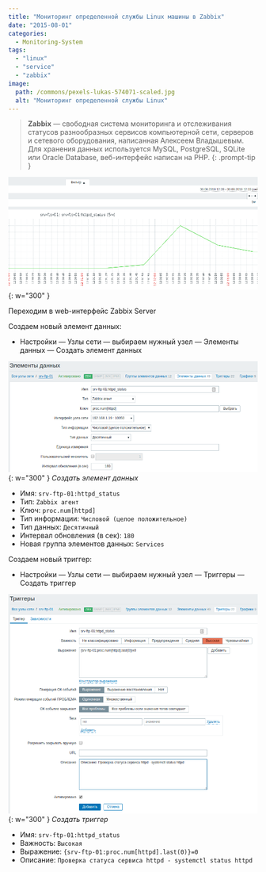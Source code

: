 ```yaml
---
title: "Мониторинг определенной службы Linux машины в Zabbix"
date: "2015-08-01"
categories: 
  - Monitoring-System
tags: 
  - "linux"
  - "service"
  - "zabbix"
image:
  path: /commons/pexels-lukas-574071-scaled.jpg
  alt: "Мониторинг определенной службы Linux"
---
```


> **Zabbix** — свободная система мониторинга и отслеживания статусов разнообразных сервисов компьютерной сети, серверов и сетевого оборудования, написанная Алексеем Владышевым. Для хранения данных используется MySQL, PostgreSQL, SQLite или Oracle Database, веб-интерфейс написан на PHP.
{: .prompt-tip }

![Мониторинг определенной службы Linux](/assets/img/posts/2015/08/01/pic-2018-08-30_12-33_zabbix_httpd.png){: w="300" }

Переходим в web-интерфейс Zabbix Server

Создаем новый элемент данных:  

- Настройки — Узлы сети — выбираем нужный узел — Элементы данных — Создать элемент данных

![Zabbix - Создать элемент данных](/assets/img/posts/2015/08/01/pic-2018-08-30_12-24_zabbix-item-httpd.png){: w="300" }
_Создать элемент данных_

- Имя: `srv-ftp-01:httpd_status`
- Тип: `Zabbix агент`
- Ключ: `proc.num[httpd]`
- Тип информации: `Числовой (целое положительное)`
- Тип данных: `Десятичный`
- Интервал обновления (в сек): `180`
- Новая группа элементов данных: `Services`

Создаем новый триггер:

- Настройки — Узлы сети — выбираем нужный узел — Триггеры — Создать триггер

![Zabbix - Создать триггер](/assets/img/posts/2015/08/01/pic-2018-08-30_12-29_zabbix-trigger-httpd.png){: w="300" }
_Создать триггер_

- Имя: `srv-ftp-01:httpd_status`
- Важность: `Высокая`
- Выражение: `{srv-ftp-01:proc.num[httpd].last(0)}=0`
- Описание: `Проверка статуса сервиса httpd - systemctl status httpd`
